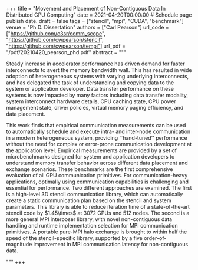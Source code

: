 +++
title = "Movement and Placement of Non-Contiguous Data In Distributed GPU Computing"
date = 2021-04-20T00:00:00  # Schedule page publish date.
draft = false
tags = ["stencil", "mpi", "CUDA", "benchmark"]
venue = "Ph.D. Dissertation"
authors = ["Carl Pearson"]
url_code = ["https://github.com/c3sr/comm_scope", "https://github.com/cwpearson/stencil", "https://github.com/cwpearson/tempi"]
url_pdf = "/pdf/20210420_pearson_phd.pdf"
abstract = """<p>
Steady increase in accelerator performance has driven demand for faster interconnects to avert the memory bandwidth wall.
This has resulted in wide adoption of heterogeneous systems with varying underlying interconnects, and has delegated the task of understanding and copying data to the system or application developer.
Data transfer performance on these systems is now impacted by many factors including data transfer modality, system interconnect hardware details, CPU caching state, CPU power management state, driver policies, virtual memory paging efficiency, and data placement.
</p><p>
This work finds that empirical communication measurements can be used to automatically schedule and execute intra- and inter-node communication in a modern heterogeneous system, providing ``hand-tuned'' performance without the need for complex or error-prone communication development at the application level.
Empirical measurements are provided by a set of microbenchmarks designed for system and application developers to understand memory transfer behavior across different data placement and exchange scenarios.
These benchmarks are the first comprehensive evaluation of all GPU communication primitives.
For communication-heavy applications, optimally using communication capabilities is challenging and essential for performance.
Two different approaches are examined.
The first is a high-level 3D stencil communication library, which can automatically create a static communication plan based on the stencil and system parameters.
This library is able to reduce iteration time of a state-of-the-art stencil code by $1.45\times$ at 3072 GPUs and 512 nodes.
The second is a more general MPI interposer library, with novel non-contiguous data handling and runtime implementation selection for MPI communication primitives.
A portable pure-MPI halo exchange is brought to within half the speed of the stencil-specific library, supported by a five order-of-magnitude improvement in MPI communication latency for non-contiguous data.</p>"""
+++
